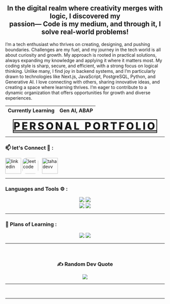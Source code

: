 
<h2 align="center">In the digital realm where creativity merges with logic, I discovered my </br>passion—
Code is my medium, and through it, I solve real-world problems!</h2>



<p style="margin-top: 6px; line-height:26x; font-size:16spx;">
	I’m a tech enthusiast who thrives on creating, designing, and pushing boundaries. Challenges are my fuel, and my journey in the tech world is all about curiosity and growth. My approach is rooted in practical solutions, always expanding my knowledge and applying it where it matters most. My coding style is sharp, secure, and efficient, with a strong focus on logical thinking. Unlike many, I find joy in backend systems, and I’m particularly drawn to technologies like Next.js, JavaScript, PostgreSQL, Python, and Generative AI. I love connecting with others, sharing innovative ideas, and creating a space where learning thrives. I’m eager to contribute to a dynamic organization that offers opportunities for growth and diverse experiences.</p>

| Currently Learning | Gen AI, ABAP |
| ------------------ | ----------- |

<p align="center">
	<a href="https://tahakhan.vercel.app/" align="center" target="_blank"
		style="font-size:2rem; letter-spacing:0.3rem; font-weight:800; text-align:center; border:2px solid">PERSONAL
		PORTFOLIO </a>
</p>

<hr>
<h3 align="left">📫 let's Connect 🔗 :</h3>

<p align="left">
	<a href="https://www.linkedin.com/in/tahakk/" target="blank"><img align="center"
			src="https://skillicons.dev/icons?i=linkedin" height="50" width="50" alt="linkedin" /></a>
	<a href="https://leetcode.com/u/tahak6715/" target="blank"><img align="center" style="border-radius:12px;" src="./icons/leetcode1.png"
			alt="leetcode" height="50" width="50" /></a>
	<a href="https://instagram.com/tahak_1001" target="blank" style="padding:8px"><img align="center"
			src="https://skillicons.dev/icons?i=instagram" alt="tahadevv" height="50" width="50" /></a>
</p>
<hr>

<h3 align="left">Languages and Tools ⚙️ : </h3>

<p align='center'>
<img src="https://skillicons.dev/icons?i=git,linux,c,css,js" />
<img src="https://skillicons.dev/icons?i=react,tailwind,nextjs,redux,supabase" />
<br>
<img src="https://skillicons.dev/icons?i=materialui,npm,ts,express,mongodb" />
<img src="https://skillicons.dev/icons?i=nodejs,postman,postgres,docker,nestjs" />
	
</p>

<hr>

<h3 align="left">🏫 Plans of Learning :</h3>

<p align="center">
	<img src="https://skillicons.dev/icons?i=aws,threejs,redis,jest" />
	<img src="https://skillicons.dev/icons?i=rust,wasm,kubernetes,swift" />
	

</p>
<hr>
<br>



<div align='center'>
	<h3> ✍️ Random Dev Quote </h3>
	<img src='https://quotes-github-readme.vercel.app/api?type=horizontal&theme=algolia' />
</div>

<hr>
<br>



<hr>
<br>


